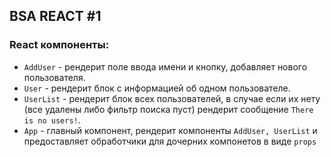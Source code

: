## BSA REACT #1
### React компоненты:
- ``AddUser`` - рендерит поле ввода имени и кнопку, добавляет нового пользователя.
- ``User`` - рендерит блок с информацией об одном пользователе.
- ``UserList`` - рендерит блок всех пользователей, в случае если их нету (все удалены либо фильтр поиска пуст) рендерит сообщение `There is no users!`.
- ``App`` - главный компонент, рендерит компоненты ``AddUser, UserList`` и предоставляет обработчики для дочерних компонетов в виде `props` 